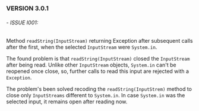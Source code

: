 ### VERSION 3.0.1

###### - ISSUE I001:
Method `readString(InputStream)` returning Exception after subsequent calls after the first, when the selected `InputStream` were `System.in`.

The found problem is that `readString(InputStream)` closed the `InputStream` after being read. Unlike other `InputStream` objects, `System.in` can't be reopened once close, so, further calls to read this input are rejected with a `Exception`.

The problem's been solved recoding the `readString(InputStrem)` method to close only `InputStreams` different to `System.in`. In case `System.in` was the selected input, it remains open after reading now.

